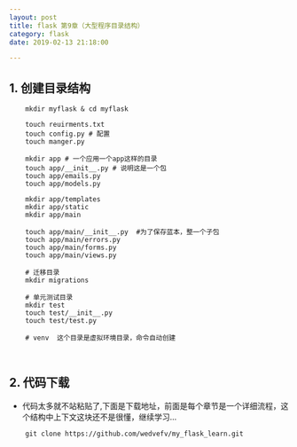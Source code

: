 ```yaml
---
layout: post
title: flask 第9章（大型程序目录结构）
category: flask
date: 2019-02-13 21:18:00

---
```


## 1. 创建目录结构
```shell
    mkdir myflask & cd myflask

    touch reuirments.txt
    touch config.py # 配置
    touch manger.py 

    mkdir app # 一个应用一个app这样的目录
    touch app/__init__.py # 说明这是一个包
    touch app/emails.py
    touch app/models.py

    mkdir app/templates
    mkdir app/static
    mkdir app/main

    touch app/main/__init__.py  #为了保存蓝本，整一个子包
    touch app/main/errors.py
    touch app/main/forms.py
    touch app/main/views.py

    # 迁移目录
    mkdir migrations

    # 单元测试目录
    mkdir test
    touch test/__init__.py
    touch test/test.py
    
    # venv  这个目录是虚拟环境目录，命令自动创建



```

## 2. 代码下载

- 代码太多就不站粘贴了,下面是下载地址，前面是每个章节是一个详细流程，这个结构中上下文这块还不是很懂，继续学习...
```shell
	git clone https://github.com/wedvefv/my_flask_learn.git
```







